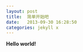 ```yaml
---
layout: post
title:  简单开始吧
date:   2013-09-30 16:28:50
categories: jekyll x
---
```


**Hello world!**
